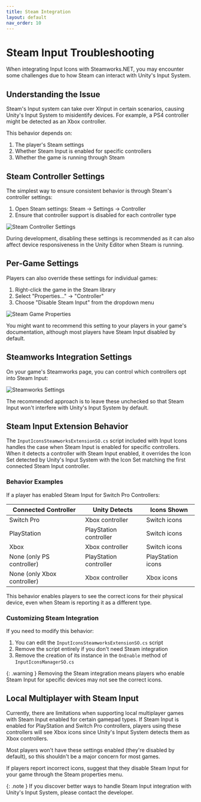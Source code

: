 ```yaml
---
title: Steam Integration
layout: default
nav_order: 10
---
```


# Steam Input Troubleshooting

When integrating Input Icons with Steamworks.NET, you may encounter some challenges due to how Steam can interact with Unity's Input System.

## Understanding the Issue

Steam's Input system can take over XInput in certain scenarios, causing Unity's Input System to misidentify devices. For example, a PS4 controller might be detected as an Xbox controller.

This behavior depends on:
1. The player's Steam settings
2. Whether Steam Input is enabled for specific controllers
3. Whether the game is running through Steam

## Steam Controller Settings

The simplest way to ensure consistent behavior is through Steam's controller settings:

1. Open Steam settings: Steam → Settings → Controller
2. Ensure that controller support is disabled for each controller type

![Steam Controller Settings](/input-icons-documentation/assets/images/steam-controller-settings.png)

During development, disabling these settings is recommended as it can also affect device responsiveness in the Unity Editor when Steam is running.

## Per-Game Settings

Players can also override these settings for individual games:

1. Right-click the game in the Steam library
2. Select "Properties..." → "Controller"
3. Choose "Disable Steam Input" from the dropdown menu

![Steam Game Properties](/input-icons-documentation/assets/images/steam-game-properties.png)

You might want to recommend this setting to your players in your game's documentation, although most players have Steam Input disabled by default.

## Steamworks Integration Settings

On your game's Steamworks page, you can control which controllers opt into Steam Input:

![Steamworks Settings](/input-icons-documentation/assets/images/steamworks-settings.png)

The recommended approach is to leave these unchecked so that Steam Input won't interfere with Unity's Input System by default.

## Steam Input Extension Behavior

The `InputIconsSteamworksExtensionSO.cs` script included with Input Icons handles the case when Steam Input is enabled for specific controllers. When it detects a controller with Steam Input enabled, it overrides the Icon Set detected by Unity's Input System with the Icon Set matching the first connected Steam Input controller.

### Behavior Examples

If a player has enabled Steam Input for Switch Pro Controllers:

| Connected Controller | Unity Detects | Icons Shown |
|---------------------|---------------|-------------|
| Switch Pro | Xbox controller | Switch icons |
| PlayStation | PlayStation controller | Switch icons |
| Xbox | Xbox controller | Switch icons |
| None (only PS controller) | PlayStation controller | PlayStation icons |
| None (only Xbox controller) | Xbox controller | Xbox icons |

This behavior enables players to see the correct icons for their physical device, even when Steam is reporting it as a different type.

### Customizing Steam Integration

If you need to modify this behavior:

1. You can edit the `InputIconsSteamworksExtensionSO.cs` script
2. Remove the script entirely if you don't need Steam integration
3. Remove the creation of its instance in the `OnEnable` method of `InputIconsManagerSO.cs`

{: .warning }
Removing the Steam integration means players who enable Steam Input for specific devices may not see the correct icons.

## Local Multiplayer with Steam Input

Currently, there are limitations when supporting local multiplayer games with Steam Input enabled for certain gamepad types. If Steam Input is enabled for PlayStation and Switch Pro controllers, players using these controllers will see Xbox icons since Unity's Input System detects them as Xbox controllers.

Most players won't have these settings enabled (they're disabled by default), so this shouldn't be a major concern for most games.

If players report incorrect icons, suggest that they disable Steam Input for your game through the Steam properties menu.

{: .note }
If you discover better ways to handle Steam Input integration with Unity's Input System, please contact the developer.